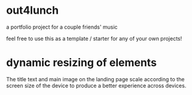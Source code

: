# out4lunch
 a portfolio project for a couple friends' music
 
 feel free to use this as a template / starter for any of your own projects!
 
 # dynamic resizing of elements
 
 The title text and main image on the landing page scale according to the screen size of the device to produce a better experience across devices.
